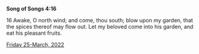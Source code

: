 **Song of Songs 4:16**

16 Awake, O north wind; and come, thou south; blow upon my garden, that the spices thereof may flow out. Let my beloved come into his garden, and eat his pleasant fruits. 

[Friday 25-March, 2022](https://t.me/s/daily_scripture)
